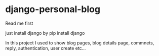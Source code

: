 # django-personal-blog

Read me first

just install django by pip install django

In this project I used to show blog pages, blog details page, commnets, reply, authentication, user create etc... 
